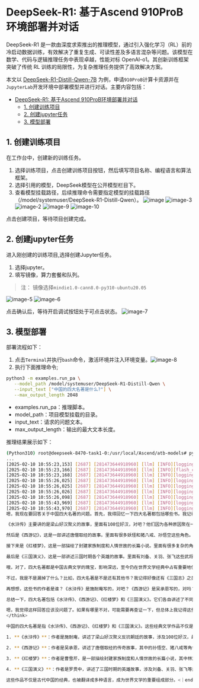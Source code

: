 DeepSeek-R1: 基于Ascend 910ProB环境部署并对话
===================================

DeepSeek-R1 是一款由深度求索推出的推理模型，通过引入强化学习（RL）前的冷启动数据训练，有效解决了重复生成、可读性差及多语言混杂等问题。该模型在数学、代码与逻辑推理任务中表现卓越，性能对标 OpenAI-o1。其创新训练框架突破了传统 RL 训练的局限性，为复杂推理任务提供了高效解决方案。

本文以 [DeepSeek-R1-Distill-Qwen-7B](https://huggingface.co/deepseek-ai/DeepSeek-R1-Distill-Qwen-7B) 为例，申请`910ProB`计算卡资源并在`JupyterLab`开发环境中部署模型并进行对话。主要内容包括：

- [DeepSeek-R1: 基于Ascend 910ProB环境部署并对话](#deepseek-r1-基于ascend-910prob环境部署并对话)
  - [1. 创建训练项目](#1-创建训练项目)
  - [2. 创建jupyter任务](#2-创建jupyter任务)
  - [3. 模型部署](#3-模型部署)

## 1. 创建训练项目

在工作台中，创建新的训练任务。

1. 选择训练项目，点击创建训练项目按钮，然后填写项目名称、编程语言和算法框架。
2. 选择引用的模型，DeepSeek模型在公开模型栏目下。
3. 查看模型挂载路径，后续推理命令需要指定模型的挂载路径（/model/systemuser/DeepSeek-R1-Distill-Qwen）。
![image](https://fourt-wyq.oss-cn-shanghai.aliyuncs.com/images/image.png)
![image-3](https://fourt-wyq.oss-cn-shanghai.aliyuncs.com/images/image-3.png)
![image-2](https://fourt-wyq.oss-cn-shanghai.aliyuncs.com/images/image-2.png)
![image-9](https://fourt-wyq.oss-cn-shanghai.aliyuncs.com/images/image-9.png)
![image-10](https://fourt-wyq.oss-cn-shanghai.aliyuncs.com/images/image-10.png)

点击创建项目，等待项目创建完成。

## 2. 创建jupyter任务

进入刚创建的训练项目,选择创建Jupyter任务。

1. 选择jupyter。
2. 填写镜像，算力套餐和队列。

> 注： 镜像选择`mindie1.0-cann8.0-py310-ubuntu20.05`

![image-5](https://fourt-wyq.oss-cn-shanghai.aliyuncs.com/images/image-5.png)
![image-6](https://fourt-wyq.oss-cn-shanghai.aliyuncs.com/images/image-6.png)

点击确认后，等待开启调试按钮处于可点击状态。
![image-7](https://fourt-wyq.oss-cn-shanghai.aliyuncs.com/images/image-7.png)

## 3. 模型部署

部署流程如下：

1. 点击`Terminal`并执行`bash`命令，激活环境并注入环境变量。![image-8](https://fourt-wyq.oss-cn-shanghai.aliyuncs.com/images/image-8.png)
2. 执行下面推理命令;

```bash
python3 -m examples.run_pa \
   --model_path /model/systemuser/DeepSeek-R1-Distill-Qwen \
   --input_text ["中国的四大名著是什么?"] \
   --max_output_length 2048
```

- examples.run_pa：推理脚本。
- model_path：项目模型挂载的目录。
- input_text：请求的问题文本。
- max_output_length：输出的最大文本长度。

推理结果展示如下：

```bash
(Python310) root@deepseek-8470-task1-0:/usr/local/Ascend/atb-models# python3 -m examples.run_pa --model_path /model/systemuser/DeepSeek-R1-Distill-Qwen --input_text ["中国的四大名著是什么?"] --max_output_length 2048
...
[2025-02-10 10:55:23,153] [2687] [281473644918960] [llm] [INFO][logging.py-227] : <<<<<<< ori k_caches[0].shape=torch.Size([24, 32, 128, 16])
[2025-02-10 10:55:23,166] [2687] [281473644918960] [llm] [INFO][flash_causal_qwen2.py-435] : <<<<<<<after transdata k_caches[0].shape=torch.Size([24, 32, 128, 16])
[2025-02-10 10:55:23,168] [2687] [281473644918960] [llm] [INFO][logging.py-227] : >>>>>>id of kcache is 281473433199184 id of vcache is 281473433198944
[2025-02-10 10:55:26,025] [2687] [281473644918960] [llm] [INFO][logging.py-227] : warmup_memory(GB):  1.18
[2025-02-10 10:55:26,025] [2687] [281473644918960] [llm] [INFO][logging.py-227] : ---------------end warm_up---------------
[2025-02-10 10:55:26,026] [2687] [281473644918960] [llm] [INFO][logging.py-227] : ---------------begin inference---------------
[2025-02-10 10:55:26,098] [2687] [281473644918960] [llm] [INFO][logging.py-227] : ------total req num: 1, infer start--------
[2025-02-10 10:55:43,969] [2687] [281473644918960] [llm] [INFO][logging.py-227] : ---------------end inference---------------
[2025-02-10 10:55:43,970] [2687] [281473644918960] [llm] [INFO][logging.py-227] : Answer[0]: <think>
嗯，我现在要回答关于中国四大名著的问题。首先，我得回忆一下四大名著都包括哪些书。我记得四大名著是中国古代四大经典的合称，分别是《水浒传》、《西游记》、《红楼梦》和《三国演义》。对吗？让我再确认一下。

《水浒传》主要讲的是梁山好汉聚义的故事，里面有108位好汉，对吧？他们因为各种原因聚在一起，反抗朝廷。我记得里面有宋江、李逵这些人物，他们后来被朝廷所杀，对吧？

然后是《西游记》，这是一部讲述唐僧取经的故事。里面有很多妖怪和猪八戒、孙悟空这些角色。我记得孙悟空是齐天大圣，猪八戒是猪的八戒，他们都是取经路上的帮手。唐僧虽然有点呆头呆脑，但很善良，对吧？

接下来是《红楼梦》，这是一部描绘了封建家族制度和人情世故的长篇小说。里面有很多复杂的角色，比如林黛玉、贾宝玉、贾政这些。我记得林黛玉是贾府的女主人，后来因为贾宝玉的去世而 RIP，对吧？还有三字一句的诗，比如“贾珠贾粉黛，贾家三春雪”，这些是不是出自《红楼梦》？

最后是《三国演义》，这是一部讲述三国时期各个英雄的故事。里面有刘备、关羽、张飞这些武将，还有曹操、孙权这些主要人物。故事主要围绕着刘备联合孙权对抗曹操，后来又分道扬镳，各自发展。我记得诸葛亮是智慧的代表，帮助刘备和蜀国，对吧？

哦，对了，四大名著都是中国古典文学的瑰宝，影响深远，至今仍在世界文学经典中占有重要地位。它们不仅在中国文化中占有重要地位，还被翻译成多种语言，传播到世界各地。

不过，我是不是漏掉了什么？比如，四大名著是不是还有其他书？我记得好像还有《三国志》之类的，但那是不是四大名著之一呢？不，四大名著指的是四部小说，而不是历史书。所以，没错，四大名著就是这四部。

再想想，这些书的作者是谁？《水浒传》是施耐庵写的，对吧？《西游记》是吴承恩写的，对吗？《红楼梦》是曹雪芹写的，而《三国演义》是罗贯中的作品。对的，这些作者都是明朝的著名作家。

总结一下，四大名著包括《水浒传》、《西游记》、《红楼梦》和《三国演义》。它们各自讲述了不同的故事，涉及不同的主题，但都是中国文学史上的经典之作。这些书不仅在中国广为流传，还对世界文学的发展产生了深远的影响。

嗯，我觉得这样回答应该没问题了。如果有哪里不对，可能需要再查证一下，但总体上我记得这些是正确的。
</think>

中国的四大名著是指《水浒传》、《西游记》、《红楼梦》和《三国演义》。这些经典文学作品不仅是中国文化的瑰宝，也对世界文学的发展产生了深远影响。以下是它们的简要介绍：

1. **《水浒传》**：作者是施耐庵，讲述了梁山好汉聚义反抗朝廷的故事，涉及108位好汉，最终被朝廷所杀。

2. **《西游记》**：作者是吴承恩，讲述了唐僧取经的传奇故事，其中的孙悟空、猪八戒等角色广为人知。

3. **《红楼梦》**：作者是曹雪芹，是一部描绘封建家族制度和人情世故的长篇小说，其中林黛玉、贾宝玉等角色深受读者喜爱。

4. **《三国演义》**：作者是罗贯中，讲述了三国时期的英雄故事，涉及刘备、关羽、张飞等武将，以及曹操、孙权等主要人物。

这些作品不仅是古代中国的经典，也被翻译成多种语言，成为世界文学的重要组成部分。<｜end▁of▁sentence｜>
```

